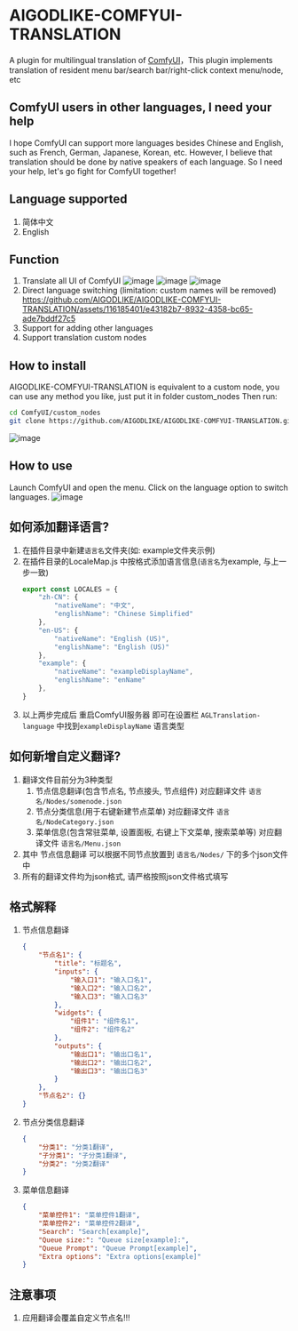 # AIGODLIKE-COMFYUI-TRANSLATION
A plugin for multilingual translation of [ComfyUI](https://github.com/comfyanonymous/ComfyUI)，This plugin implements translation of resident menu bar/search bar/right-click context menu/node, etc
## ComfyUI users in other languages, I need your help
I hope ComfyUI can support more languages besides Chinese and English, such as French, German, Japanese, Korean, etc. However, I believe that translation should be done by native speakers of each language. So I need your help, let's go fight for ComfyUI together!
## Language supported
1. 简体中文
2. English
## Function
1. Translate all UI of ComfyUI
![image](https://github.com/AIGODLIKE/AIGODLIKE-COMFYUI-TRANSLATION/assets/116185401/323f3f84-e9c0-421e-9089-470e5a5ac350)
![image](https://github.com/AIGODLIKE/AIGODLIKE-COMFYUI-TRANSLATION/assets/116185401/620d274a-3fb5-430e-8584-2705e9fbeb4c)
![image](https://github.com/AIGODLIKE/AIGODLIKE-COMFYUI-TRANSLATION/assets/116185401/ab711245-c4f0-43ec-b22b-7191bbd66e40)
2. Direct language switching (limitation: custom names will be removed)
https://github.com/AIGODLIKE/AIGODLIKE-COMFYUI-TRANSLATION/assets/116185401/e43182b7-8932-4358-bc65-ade7bddf27c5
3. Support for adding other languages
4. Support translation custom nodes
## How to install
AIGODLIKE-COMFYUI-TRANSLATION is equivalent to a custom node, you can use any method you like, just put it in folder custom_nodes
Then run:
```sh
cd ComfyUI/custom_nodes
git clone https://github.com/AIGODLIKE/AIGODLIKE-COMFYUI-TRANSLATION.git
```
![image](https://github.com/AIGODLIKE/AIGODLIKE-COMFYUI-TRANSLATION/assets/116185401/44de967d-2611-4f07-a795-9b28169d51f5)
## How to use
Launch ComfyUI and open the menu. Click on the language option to switch languages.
![image](https://github.com/AIGODLIKE/AIGODLIKE-COMFYUI-TRANSLATION/assets/116185401/74d184ac-e7ef-4059-bd5e-dfb6fd4a64ac)

## 如何添加翻译语言?
1. 在插件目录中新建`语言名`文件夹(如: example文件夹示例)
2. 在插件目录的LocaleMap.js 中按格式添加语言信息(`语言名`为example, 与上一步一致)
    ```js
    export const LOCALES = {
        "zh-CN": {
            "nativeName": "中文",
            "englishName": "Chinese Simplified"
        },
        "en-US": {
            "nativeName": "English (US)",
            "englishName": "English (US)"                    
        },
        "example": {
            "nativeName": "exampleDisplayName",
            "englishName": "enName"
        },
    }
    ```
3. 以上两步完成后 重启ComfyUI服务器 即可在设置栏 `AGLTranslation-language` 中找到`exampleDisplayName` 语言类型

## 如何新增自定义翻译?
1. 翻译文件目前分为3种类型
    1. 节点信息翻译(包含节点名, 节点接头, 节点组件) 对应翻译文件 `语言名/Nodes/somenode.json`
    2. 节点分类信息(用于右键新建节点菜单) 对应翻译文件 `语言名/NodeCategory.json`
    2. 菜单信息(包含常驻菜单, 设置面板, 右键上下文菜单, 搜索菜单等) 对应翻译文件 `语言名/Menu.json`
2. 其中 节点信息翻译 可以根据不同节点放置到 `语言名/Nodes/` 下的多个json文件中
3. 所有的翻译文件均为json格式, 请严格按照json文件格式填写

## 格式解释
1. 节点信息翻译
    ```json
    {
        "节点名1": {
            "title": "标题名",
            "inputs": {
                "输入口1": "输入口名1",
                "输入口2": "输入口名2",
                "输入口3": "输入口名3"
            },
            "widgets": {
                "组件1": "组件名1",
                "组件2": "组件名2"
            },
            "outputs": {
                "输出口1": "输出口名1",
                "输出口2": "输出口名2",
                "输出口3": "输出口名3"
            }
        },
        "节点名2": {}
    }
    ```
2. 节点分类信息翻译
    ```json
    {
        "分类1": "分类1翻译",
        "子分类1": "子分类1翻译",
        "分类2": "分类2翻译"
    }
    ```
3. 菜单信息翻译
    ```json
    {
        "菜单控件1": "菜单控件1翻译",
        "菜单控件2": "菜单控件2翻译",
        "Search": "Search[example]",
        "Queue size:": "Queue size[example]:",
        "Queue Prompt": "Queue Prompt[example]",
        "Extra options": "Extra options[example]"
    }
    ```

## 注意事项
1. 应用翻译会覆盖自定义节点名!!!

